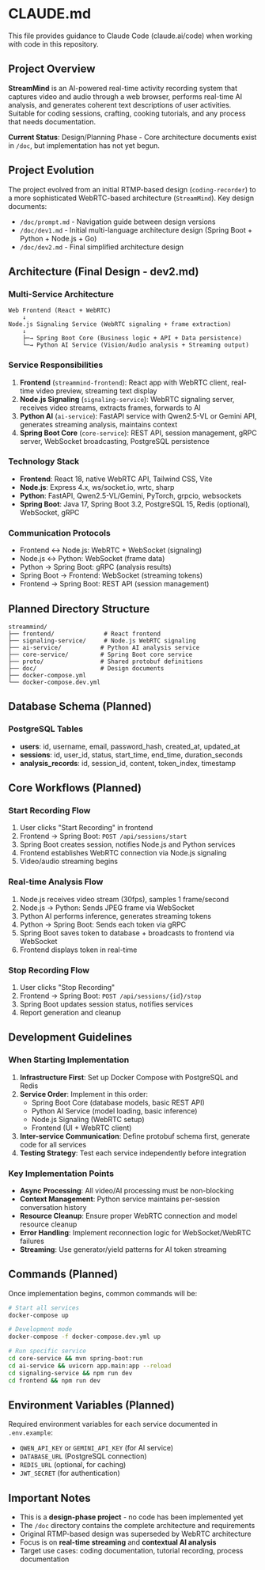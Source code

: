 # CLAUDE.md

This file provides guidance to Claude Code (claude.ai/code) when working with code in this repository.

## Project Overview

**StreamMind** is an AI-powered real-time activity recording system that captures video and audio through a web browser, performs real-time AI analysis, and generates coherent text descriptions of user activities. Suitable for coding sessions, crafting, cooking tutorials, and any process that needs documentation.

**Current Status**: Design/Planning Phase - Core architecture documents exist in `/doc`, but implementation has not yet begun.

## Project Evolution

The project evolved from an initial RTMP-based design (`coding-recorder`) to a more sophisticated WebRTC-based architecture (`StreamMind`). Key design documents:
- `/doc/prompt.md` - Navigation guide between design versions
- `/doc/dev1.md` - Initial multi-language architecture design (Spring Boot + Python + Node.js + Go)
- `/doc/dev2.md` - Final simplified architecture design

## Architecture (Final Design - dev2.md)

### Multi-Service Architecture

```
Web Frontend (React + WebRTC)
    ↓
Node.js Signaling Service (WebRTC signaling + frame extraction)
    ↓
    ├─→ Spring Boot Core (Business logic + API + Data persistence)
    └─→ Python AI Service (Vision/Audio analysis + Streaming output)
```

### Service Responsibilities

1. **Frontend** (`streammind-frontend`): React app with WebRTC client, real-time video preview, streaming text display
2. **Node.js Signaling** (`signaling-service`): WebRTC signaling server, receives video streams, extracts frames, forwards to AI
3. **Python AI** (`ai-service`): FastAPI service with Qwen2.5-VL or Gemini API, generates streaming analysis, maintains context
4. **Spring Boot Core** (`core-service`): REST API, session management, gRPC server, WebSocket broadcasting, PostgreSQL persistence

### Technology Stack

- **Frontend**: React 18, native WebRTC API, Tailwind CSS, Vite
- **Node.js**: Express 4.x, ws/socket.io, wrtc, sharp
- **Python**: FastAPI, Qwen2.5-VL/Gemini, PyTorch, grpcio, websockets
- **Spring Boot**: Java 17, Spring Boot 3.2, PostgreSQL 15, Redis (optional), WebSocket, gRPC

### Communication Protocols

- Frontend ↔ Node.js: WebRTC + WebSocket (signaling)
- Node.js ↔ Python: WebSocket (frame data)
- Python → Spring Boot: gRPC (analysis results)
- Spring Boot → Frontend: WebSocket (streaming tokens)
- Frontend → Spring Boot: REST API (session management)

## Planned Directory Structure

```
streammind/
├── frontend/              # React frontend
├── signaling-service/     # Node.js WebRTC signaling
├── ai-service/           # Python AI analysis service
├── core-service/         # Spring Boot core service
├── proto/                # Shared protobuf definitions
├── doc/                  # Design documents
├── docker-compose.yml
└── docker-compose.dev.yml
```

## Database Schema (Planned)

### PostgreSQL Tables

- **users**: id, username, email, password_hash, created_at, updated_at
- **sessions**: id, user_id, status, start_time, end_time, duration_seconds
- **analysis_records**: id, session_id, content, token_index, timestamp

## Core Workflows (Planned)

### Start Recording Flow
1. User clicks "Start Recording" in frontend
2. Frontend → Spring Boot: `POST /api/sessions/start`
3. Spring Boot creates session, notifies Node.js and Python services
4. Frontend establishes WebRTC connection via Node.js signaling
5. Video/audio streaming begins

### Real-time Analysis Flow
1. Node.js receives video stream (30fps), samples 1 frame/second
2. Node.js → Python: Sends JPEG frame via WebSocket
3. Python AI performs inference, generates streaming tokens
4. Python → Spring Boot: Sends each token via gRPC
5. Spring Boot saves token to database + broadcasts to frontend via WebSocket
6. Frontend displays token in real-time

### Stop Recording Flow
1. User clicks "Stop Recording"
2. Frontend → Spring Boot: `POST /api/sessions/{id}/stop`
3. Spring Boot updates session status, notifies services
4. Report generation and cleanup

## Development Guidelines

### When Starting Implementation

1. **Infrastructure First**: Set up Docker Compose with PostgreSQL and Redis
2. **Service Order**: Implement in this order:
   - Spring Boot Core (database models, basic REST API)
   - Python AI Service (model loading, basic inference)
   - Node.js Signaling (WebRTC setup)
   - Frontend (UI + WebRTC client)
3. **Inter-service Communication**: Define protobuf schema first, generate code for all services
4. **Testing Strategy**: Test each service independently before integration

### Key Implementation Points

- **Async Processing**: All video/AI processing must be non-blocking
- **Context Management**: Python service maintains per-session conversation history
- **Resource Cleanup**: Ensure proper WebRTC connection and model resource cleanup
- **Error Handling**: Implement reconnection logic for WebSocket/WebRTC failures
- **Streaming**: Use generator/yield patterns for AI token streaming

## Commands (Planned)

Once implementation begins, common commands will be:

```bash
# Start all services
docker-compose up

# Development mode
docker-compose -f docker-compose.dev.yml up

# Run specific service
cd core-service && mvn spring-boot:run
cd ai-service && uvicorn app.main:app --reload
cd signaling-service && npm run dev
cd frontend && npm run dev
```

## Environment Variables (Planned)

Required environment variables for each service documented in `.env.example`:
- `QWEN_API_KEY` or `GEMINI_API_KEY` (for AI service)
- `DATABASE_URL` (PostgreSQL connection)
- `REDIS_URL` (optional, for caching)
- `JWT_SECRET` (for authentication)

## Important Notes

- This is a **design-phase project** - no code has been implemented yet
- The `/doc` directory contains the complete architecture and requirements
- Original RTMP-based design was superseded by WebRTC architecture
- Focus is on **real-time streaming** and **contextual AI analysis**
- Target use cases: coding documentation, tutorial recording, process documentation
